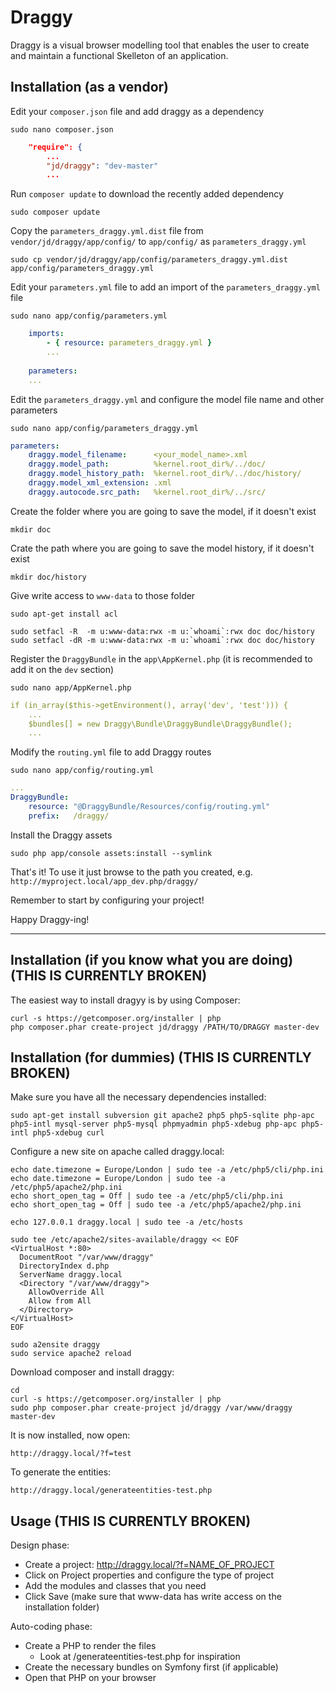 Draggy
======

Draggy is a visual browser modelling tool that enables the user to create and maintain a functional
Skelleton of an application.

Installation (as a vendor)
--------------------------
Edit your `composer.json` file and add draggy as a dependency

    sudo nano composer.json

```json
    "require": {
        ...
        "jd/draggy": "dev-master"
        ...
```

Run `composer update` to download the recently added dependency

    sudo composer update

Copy the `parameters_draggy.yml.dist` file from `vendor/jd/draggy/app/config/` to `app/config/` as `parameters_draggy.yml`

    sudo cp vendor/jd/draggy/app/config/parameters_draggy.yml.dist app/config/parameters_draggy.yml

Edit your `parameters.yml` file to add an import of the `parameters_draggy.yml` file

    sudo nano app/config/parameters.yml

```yml
    imports:
        - { resource: parameters_draggy.yml }
        ...
    
    parameters:
    ...
```

Edit the `parameters_draggy.yml` and configure the model file name and other parameters

    sudo nano app/config/parameters_draggy.yml

```yml
parameters:
    draggy.model_filename:      <your_model_name>.xml
    draggy.model_path:          %kernel.root_dir%/../doc/
    draggy.model_history_path:  %kernel.root_dir%/../doc/history/
    draggy.model_xml_extension: .xml
    draggy.autocode.src_path:   %kernel.root_dir%/../src/
```

Create the folder where you are going to save the model, if it doesn't exist

    mkdir doc

Crate the path where you are going to save the model history, if it doesn't exist

    mkdir doc/history

Give write access to `www-data` to those folder

    sudo apt-get install acl
    
    sudo setfacl -R  -m u:www-data:rwx -m u:`whoami`:rwx doc doc/history
    sudo setfacl -dR -m u:www-data:rwx -m u:`whoami`:rwx doc doc/history

Register the `DraggyBundle` in the `app\AppKernel.php` (it is recommended to add it on the `dev` section)

    sudo nano app/AppKernel.php

```yml
if (in_array($this->getEnvironment(), array('dev', 'test'))) {
    ...
    $bundles[] = new Draggy\Bundle\DraggyBundle\DraggyBundle();
    ...
```

Modify the `routing.yml` file to add Draggy routes

    sudo nano app/config/routing.yml

```yml
... 
DraggyBundle:
    resource: "@DraggyBundle/Resources/config/routing.yml"
    prefix:   /draggy/
```

Install the Draggy assets

    sudo php app/console assets:install --symlink

That's it! To use it just browse to the path you created, e.g. `http://myproject.local/app_dev.php/draggy/`

Remember to start by configuring your project!

Happy Draggy-ing!

----------------------------------------------------------------------------------------

Installation (if you know what you are doing) (THIS IS CURRENTLY BROKEN)
------------------------------------------------------------------------
The easiest way to install dragyy is by using Composer:

    curl -s https://getcomposer.org/installer | php
    php composer.phar create-project jd/draggy /PATH/TO/DRAGGY master-dev

Installation (for dummies) (THIS IS CURRENTLY BROKEN)
-----------------------------------------------------
Make sure you have all the necessary dependencies installed:

    sudo apt-get install subversion git apache2 php5 php5-sqlite php-apc php5-intl mysql-server php5-mysql phpmyadmin php5-xdebug php-apc php5-intl php5-xdebug curl
    
Configure a new site on apache called draggy.local:

    echo date.timezone = Europe/London | sudo tee -a /etc/php5/cli/php.ini
    echo date.timezone = Europe/London | sudo tee -a /etc/php5/apache2/php.ini
    echo short_open_tag = Off | sudo tee -a /etc/php5/cli/php.ini
    echo short_open_tag = Off | sudo tee -a /etc/php5/apache2/php.ini
    
    echo 127.0.0.1 draggy.local | sudo tee -a /etc/hosts
    
    sudo tee /etc/apache2/sites-available/draggy << EOF
    <VirtualHost *:80>
      DocumentRoot "/var/www/draggy"
      DirectoryIndex d.php
      ServerName draggy.local
      <Directory "/var/www/draggy">
        AllowOverride All
        Allow from All
      </Directory>
    </VirtualHost>
    EOF
    
    sudo a2ensite draggy
    sudo service apache2 reload

Download composer and install draggy:

    cd
    curl -s https://getcomposer.org/installer | php
    sudo php composer.phar create-project jd/draggy /var/www/draggy master-dev
    
It is now installed, now open:

    http://draggy.local/?f=test
    
To generate the entities:
    
    http://draggy.local/generateentities-test.php
    
Usage (THIS IS CURRENTLY BROKEN)
--------------------------------
Design phase:
* Create a project: http://draggy.local/?f=NAME_OF_PROJECT
* Click on Project properties and configure the type of project
* Add the modules and classes that you need
* Click Save (make sure that www-data has write access on the installation folder)

Auto-coding phase:
* Create a PHP to render the files
  * Look at /generateentities-test.php for inspiration
* Create the necessary bundles on Symfony first (if applicable)
* Open that PHP on your browser
